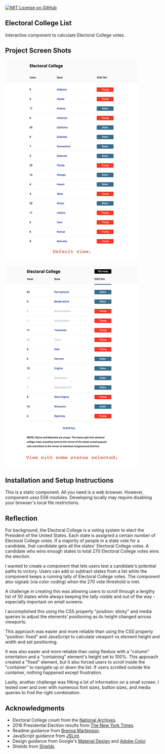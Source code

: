 [![MIT License on GitHub](https://img.shields.io/github/license/seankelliher/electoral-college-list?style=flat-square)](/LICENSE.txt)
## Electoral College List

Interactive component to calculate Electoral College votes. 

## Project Screen Shots

![screen shot of project](/screenshots/electoral-college-list-screenshot1.jpg)

![screen shot of project](/screenshots/electoral-college-list-screenshot2.jpg)

## Installation and Setup Instructions

This is a static component. All you need is a web browser. However, component uses ES6 modules. Developing locally may require disabling your browser's local file restrictions.

## Reflection

For background, the Electoral College is a voting system to elect the President of the United States. Each state is assigned a certain number of Electoral College votes. If a majority of people in a state vote for a candidate, that candidate gets all the states' Electoral College votes. A candidate who wins enough states to total 270 Electoral College votes wins the election.

I wanted to create a component that lets users test a candidate's potential paths to victory. Users can add or subtract states from a list while the component keeps a running tally of Electoral College votes. The component also signals (via color coding) when the 270 vote threshold is met.

A challenge in creating this was allowing users to scroll through a lengthy list of 50 states while always keeping the tally visible and out of the way - especially important on small screens.

I accomplished this using the CSS property "position: sticky" and media queries to adjust the elements’ positioning as its height changed across viewports.

This approach was easier and more reliable than using the CSS property "position: fixed" and JavaScript to calculate viewport vs element height and width and set positioning.

It was also easier and more reliable than using flexbox with a "column" orientation and a "containing" element's height set to 100%. This approach created a "fixed" element, but it also forced users to scroll inside the "container" to navigate up or down the list. If users scrolled outside the container, nothing happened except frustration. 

Lastly, another challenge was fitting a lot of information on a small screen. I tested over and over with numerous font sizes, button sizes, and media queries to find the right combination.

## Acknowledgments

* Electoral College count from the [National Archives](https://www.archives.gov/federal-register/electoral-college/allocation.html).
* 2016 Presidental Election results from [The New York Times](https://www.nytimes.com/elections/2016/results/president).
* Readme guidance from [Brenna Martenson](https://gist.github.com/martensonbj/6bf2ec2ed55f5be723415ea73c4557c4).
* JavaScript guidance from [JSLint](http://jslint.com).
* Design guidance from Google's [Material Design](https://material.io/design) and [Adobe Color](https://color.adobe.com/trends).
* Shields from [Shields](https://shields.io).